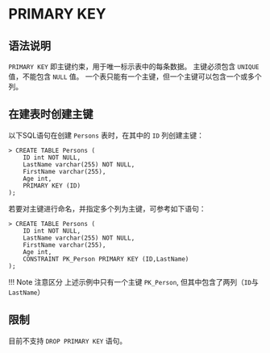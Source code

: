 # **PRIMARY KEY**

## **语法说明**

`PRIMARY KEY` 即主键约束，用于唯一标示表中的每条数据。
主键必须包含 `UNIQUE` 值，不能包含 `NULL` 值。
一个表只能有一个主键，但一个主键可以包含一个或多个列。

## **在建表时创建主键**

以下SQL语句在创建 `Persons` 表时，在其中的 `ID` 列创建主键：

```
> CREATE TABLE Persons (
    ID int NOT NULL,
    LastName varchar(255) NOT NULL,
    FirstName varchar(255),
    Age int,
    PRIMARY KEY (ID)
);
```

若要对主键进行命名，并指定多个列为主键，可参考如下语句：  

```
> CREATE TABLE Persons (
    ID int NOT NULL,
    LastName varchar(255) NOT NULL,
    FirstName varchar(255),
    Age int,
    CONSTRAINT PK_Person PRIMARY KEY (ID,LastName)
);
```

!!! Note 注意区分
    上述示例中只有一个主键 `PK_Person`, 但其中包含了两列（`ID`与`LastName`）

## **限制**

目前不支持 `DROP PRIMARY KEY` 语句。